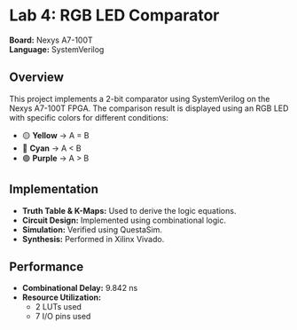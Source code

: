 # Lab 4: RGB LED Comparator  
**Board:** Nexys A7-100T  
**Language:** SystemVerilog  

## Overview  
This project implements a 2-bit comparator using SystemVerilog on the Nexys A7-100T FPGA. The comparison result is displayed using an RGB LED with specific colors for different conditions:  

- 🟡 **Yellow** → A = B  
- 🔵 **Cyan** → A < B  
- 🟣 **Purple** → A > B  

## Implementation  
- **Truth Table & K-Maps:** Used to derive the logic equations.  
- **Circuit Design:** Implemented using combinational logic.  
- **Simulation:** Verified using QuestaSim.  
- **Synthesis:** Performed in Xilinx Vivado.  

## Performance  
- **Combinational Delay:** 9.842 ns  
- **Resource Utilization:**  
  - 2 LUTs used  
  - 7 I/O pins used  
